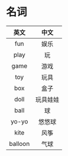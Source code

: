 # 名词
|英文|中文|
|:---:|:---:|
| fun | 娱乐 |
| play | 玩 |
| game | 游戏 |
| toy | 玩具 |
| box | 盒子 |
| doll | 玩具娃娃 |
| ball | 球 |
| yo-yo | 悠悠球 |
| kite | 风筝 |
| balloon | 气球 |